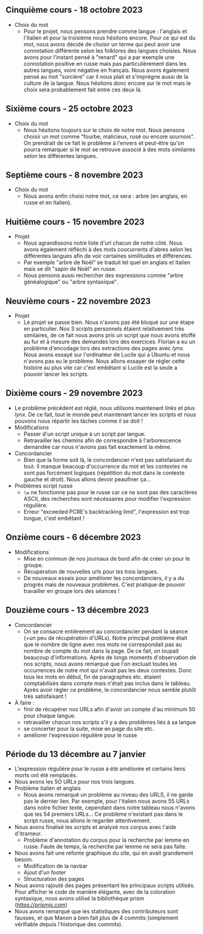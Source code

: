 ## Cinquième cours - 18 octobre 2023  

* Choix du mot
  - Pour le projet, nous pensons prendre comme langue : l'anglais et l'italien et pour la troisième nous hésitons encore. Pour ce qui est du mot, nous avons décidé de choisir un terme qui peut avoir une connotation différente selon les folklores des langues choisies. Nous avons pour l'instant pensé à "renard" qui a par exemple une connotation positive en russe mais pas particulièrement dans les autres langues, voire négative en français. Nous avons également pensé au mot "sorcière" car il nous plait et s'imprègne aussi de la culture de la langue. Nous hésitons donc encore sur le mot mais le choix sera probablement fait entre ces deux là.


## Sixième cours - 25 octobre 2023

* Choix du mot
  - Nous hésitons toujours sur le choix de notre mot. Nous pensons choisir un mot comme "fourbe, malicieux, rusé ou encore sournois". On prendrait de ce fait le problème à l'envers et peut-être qu'on pourra remarquer si le mot se retrouve associé à des mots similaires selon les différentes langues.


## Septième cours - 8 novembre 2023

* Choix du mot
  - Nous avons enfin choisi notre mot, ce sera : arbre (en anglais, en russe et en italien).

 
## Huitième cours - 15 novembre 2023

* Projet
  - Nous agrandissons notre liste d'url chacun de notre côté. Nous avons également réfléchi à des mots coocurrents d'abres selon les différentes langues afin de voir certaines similitudes et différences.
  - Par exemple "arbre de Noël" se traduit tel quel en anglais et italien mais se dit "sapin de Noël" en russe.
  - Nous pensons aussi rechercher des expressions comme "arbre généalogique" ou "arbre syntaxique".

## Neuvième cours - 22 novembre 2023

* Projet
  - Le projet se passe bien. Nous n'avons pas été bloqué sur une étape en particulier. Nos 3 scripts personnels étaient relativement très similaires, de ce fait nous avons pris un script que nous avons étoffé au fur et à mesure des demandes lors des exercices. Florian a eu un problème d'encodage lors des extractions des pages avec *lynx*. Nous avons essayé sur l'ordinateur de Lucile qui a Ubuntu et nous n'avons pas eu le problème. Nous allons essayer de régler cette histoire au plus vite car c'est embêtant si Lucile est la seule a pouvoir lancer les scripts.

 
## Dixième cours - 29 novembre 2023

* Le problème précédent est réglé, nous utilisons maintenant *links* et plus *lynx*. De ce fait, tout le monde peut maintenant lancer les scripts et nous pouvons nous répartir les tâches comme il se doit !
* Modifications
  - Passer d'un script unique à un script par langue.
  - Retravailler les chemins afin de correspondre à l'arborescence demandée car nous n'avions pas fait exactement la même.
* Concordancier
  - Bien que la forme soit là, le concordancier n'est pas satisfaisant du tout. Il manque beacoup d'occurrence du mot et les contextes ne sont pas forcément logiques (répétition du mot dans le contexte gauche et droit). Nous allons devoir peaufiner ça... 
* Problèmes script russe
  - `\w` ne fonctionne pas pour le russe car ce ne sont pas des caractères ASCII, des recherches sont nécéssaires pour modifier l'expression régulière.
  - Erreur "exceeded PCRE's backtracking limit", l'expression est trop longue, c'est embêtant !


## Onzième cours - 6 décembre 2023

* Modifications
  - Mise en commun de nos journaux de bord afin de créer un pour le groupe.
  - Récupération de nouvelles urls pour les trois langues.
  - De nouveaux essais pour améliorer les concordanciers, il y a du progrès mais de nouveaux problèmes.
C'est pratique de pouvoir travailler en groupe lors des séances !


## Douzième cours - 13 décembre 2023

* Concordancier
  - On se consacre entièrement au concordancier pendant la séance (+un peu de récupération d'URLs). Notre principal problème était que le nombre de ligne avec nos mots ne correspondait pas au nombre de compte du mot dans la page. De ce fait, on loupait beaucoup d'informations. Après de longs moments d'observation de nos scripts, nous avons remarqué que l'on excluait toutes les occurrences de notre mot qui n'avait pas les deux contextes. Donc tous les mots en début, fin de paragraphes etc. étaient comptabilisés dans compte mais n'était pas inclus dans le tableau. Après avoir régler ce problème, le concordancier nous semble plutôt très satisfaisant !
* À faire :
  - finir de récupérer nos URLs afin d'avoir un compte d'au minimum 50 pour chaque langue.
  - retravailler chacun nos scripts s'il y a des problèmes liés à sa langue
  - se concerter pour la suite, mise en page du site etc.
  - améliorer l'expression régulière pour le russe

## Période du 13 décembre au 7 janvier

* L'expression régulière pour le russe a été améliorée et certains liens morts ont été remplacés.
* Nous avons les 5O URLs pour nos trois langues.
* Problème italien et anglais
  - Nous avons remarqué un problème au niveau des URLS, il ne garde pas le dernier lien. Par exemple, pour l'italien nous avons 55 URLs dans notre fichier texte, cependant dans notre tableau nous n'avons que les 54 premiers URLs... Ce problème n'existant pas dans le script russe, nous allons le regarder attentivement. 
* Nous avons finalisé les scripts et analysé nos corpus avec l'aide d'itrameur.
  - Problème d'annotation du corpus pour la recherche par lemme en russe. Faute de temps, la recherche par lemme ne sera pas faite.
* Nous avons fait une refonte graphique du site, qui en avait grandement besoin.
  - Modification de la navbar
  - Ajout d'un footer
  - Structuration des pages 
* Nous avons rajouté des pages présentant les principaux scripts utilisés. Pour afficher le code de manière élégante, avec de la coloration syntaxique, nous avons utilisé la bibliothèque prism (https://prismjs.com)
* Nous avons remarqué que les statistiques des contributeurs sont fausses, et que Manon a bien fait plus de 4 commits (simplement vérifiable depuis l'historique des commits).
